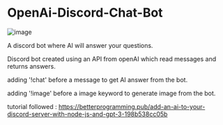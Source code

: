 # OpenAi-Discord-Chat-Bot

![image](https://user-images.githubusercontent.com/49135753/211251172-0a326962-755b-453e-824f-5224015372f2.png)


A discord bot where AI will answer your questions.

Discord bot created using an API from openAI which read messages and returns answers.

adding '!chat' before a message to get AI answer from the bot.

adding '!image' before a image keyword to generate image from the bot.

tutorial followed : https://betterprogramming.pub/add-an-ai-to-your-discord-server-with-node-js-and-gpt-3-198b538cc05b
